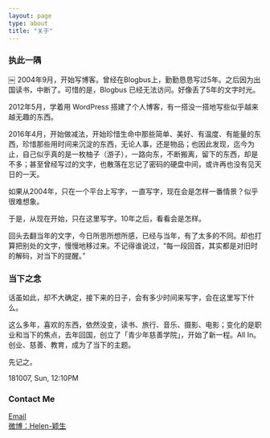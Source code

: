 ```yaml
---
layout: page
type: about
title: "关于"
---
```



### 执此一隅
￼
2004年9月，开始写博客。曾经在Blogbus上，勤勤恳恳写过5年。之后因为出国读书，中断了。可惜的是，Blogbus 已经无法访问。好像丢了5年的文字时光。

2012年5月，学着用 WordPress 搭建了个人博客，有一搭没一搭地写些似乎越来越无趣的东西。

2016年4月，开始做减法，开始珍惜生命中那些简单、美好、有温度、有能量的东西，珍惜那些用时间来沉淀的东西，无论人事，还是物品；也因此发现，迄今为止，自己似乎真的是一枚柚子（游子），一路向东，不断搬离，留下的东西，却是不多；甚至曾经写过的文字，也散落在忘记了密码的硬盘中间，或许再也没有见天日的一天。

如果从2004年，只在一个平台上写字，一直写字，现在会是怎样一番情景？似乎很难想象。

于是，从现在开始，只在这里写字。10年之后，看看会是怎样。

回头去翻当年的文字，今日所思所想所感，已经与当年，有了太多的不同。却也打算把别处的文字，慢慢地移过来。不记得谁说过，“每一段回首，其实都是对旧时的解码，对当下的提醒。”

### 当下之念

话虽如此，却不大确定，接下来的日子，会有多少时间来写字，会在这里写下什么。

这么多年，喜欢的东西，依然没变，读书、旅行、音乐、摄影、电影；变化的是职业和当下的焦点，去年回国，创立了「青少年慈善学院」，开始了新一程。All In。创业、慈善、教育，成为了当下的主题。

先记之。

181007, Sun, 12:10PM

### Contact Me

[Email](mailto:helenysli5489@gmail.com)  
[微博：Helen-颖生](http://weibo.com/yinshengrujing)



